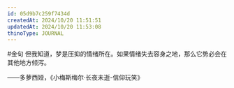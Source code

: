 ```yaml
---
id: 05d9b7c259f7434d
createdAt: 2024/10/20 11:51:51
updatedAt: 2024/10/20 11:53:08
thinoType: JOURNAL
---
```

#金句 但我知道，梦是压抑的情绪所在。如果情绪失去容身之地，那么它势必会在其他地方倾泻。

——多萝西娅，《小梅斯梅尔·长夜未逝-信仰玩笑》